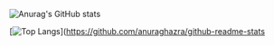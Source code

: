 ![Anurag's GitHub stats](https://github-readme-stats.vercel.app/api?username=ChristianSF&show_icons=true&theme=radical)

[![Top Langs](https://github-readme-stats.vercel.app/api/top-langs/?username=ChristianSF&layout=compact)](https://github.com/anuraghazra/github-readme-stats
